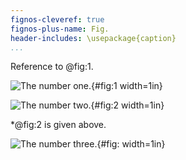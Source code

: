 ```yaml
---
fignos-cleveref: true
fignos-plus-name: Fig.
header-includes: \usepackage{caption}
...
```


Reference to @fig:1.

![The number one.](img/fig-1.png){#fig:1 width=1in}

![The number two.](img/fig-2.png){#fig:2 width=1in}

*@fig:2 is given above.

![The number three.](img/fig-3.png){#fig: width=1in}
